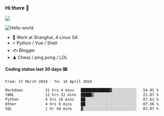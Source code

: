 ### Hi there 👋
![](https://komarev.com/ghpvc/?username=Xuhandsome)


<img src="https://github-readme-stats.vercel.app/api?username=XuHandsome&show_icons=true&theme=merko" alt="Hello world">

<br/>

- 🍻  Work at Shanghai, _A Linux SA_
- ⚡  Python / Vue / Shell
- ✍️  Blogger
- ♟  Chess / ping pong / LOL

#### Coding status last 30 days ⌨️

<!--START_SECTION:waka-->

```txt
From: 17 March 2024 - To: 16 April 2024

Markdown          31 hrs 4 mins   █████████████▓░░░░░░░░░░░   54.91 %
YAML              12 hrs 22 mins  █████▒░░░░░░░░░░░░░░░░░░░   21.87 %
Python            4 hrs 18 mins   ██░░░░░░░░░░░░░░░░░░░░░░░   07.61 %
Other             4 hrs 9 mins    ██░░░░░░░░░░░░░░░░░░░░░░░   07.36 %
SQL               1 hr 44 mins    ▓░░░░░░░░░░░░░░░░░░░░░░░░   03.07 %
```

<!--END_SECTION:waka-->
